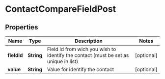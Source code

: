 

# ContactCompareFieldPost


## Properties

| Name | Type | Description | Notes |
|------------ | ------------- | ------------- | -------------|
|**fieldId** | **String** | Field Id from wich you wish to identify the contact (must be set as unique in list) |  [optional] |
|**value** | **String** | Value for identify the contact |  [optional] |




